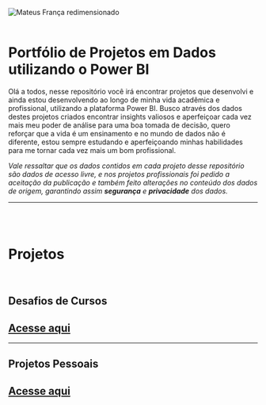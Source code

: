 
![Mateus França redimensionado](https://github.com/user-attachments/assets/0d2c8b34-dbc3-48e3-b3bb-297b8a37e7c7)
<br>
<br>
# Portfólio de Projetos em Dados utilizando o Power BI

Olá a todos, nesse repositório você irá encontrar projetos que desenvolvi e ainda estou desenvolvendo ao longo de minha vida acadêmica e profissional, utilizando a plataforma Power BI.
Busco através dos dados destes projetos criados encontrar insights valiosos e aperfeiçoar cada vez mais meu poder de análise para uma boa tomada de decisão, quero reforçar que a vida é um ensinamento e no mundo de dados não é diferente, estou sempre estudando e aperfeiçoando minhas habilidades para me tornar cada vez mais um bom profissional.

*Vale ressaltar que os dados contidos em cada projeto desse repositório são dados de acesso livre, e nos projetos profissionais foi pedido a aceitação da publicação e também feito alterações no conteúdo dos dados de origem, garantindo assim **segurança** e **privacidade** dos dados.*

<hr>
<br>
<br>

# Projetos

<br>

<h2>Desafios de Cursos</h2>

<h2><a href="https://github.com/RastaDados/Projetos_Desafios_de_Cursos"> Acesse aqui </a></h2>

<hr>

<h2>Projetos Pessoais</h2>

<h2><a href="https://github.com/RastaDados/Projetos_Pessoais_Power_BI/tree/main">Acesse aqui </a></h2>
 

